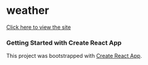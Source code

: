 # weather

<a href="https://hollyefig.github.io/weather/">Click here to view the site</a>

<!-- ? Link to repo https://github.com/hollyefig/weather -->

<!-- ? API Doc for weather https://openweathermap.org/api/one-call-3?  -->

### Getting Started with Create React App

This project was bootstrapped with [Create React App](https://github.com/facebook/create-react-app).
